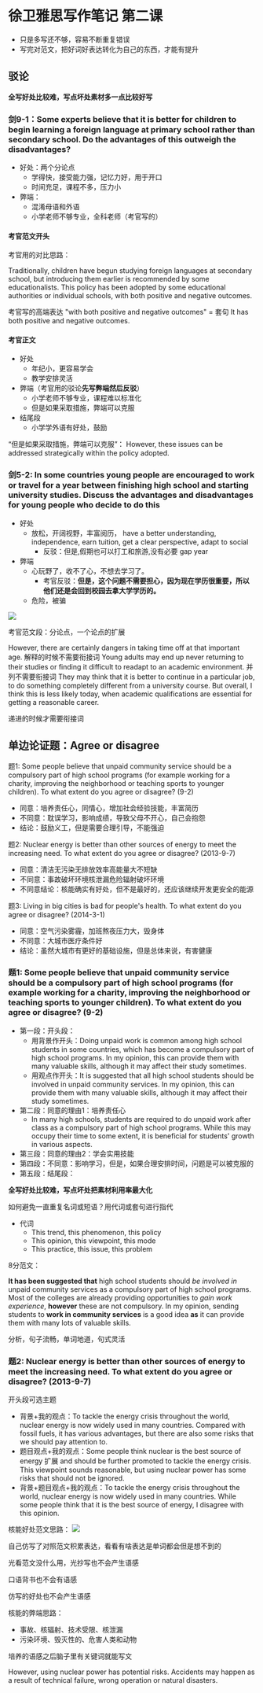 # 徐卫雅思写作笔记 第二课

* 只是多写还不够，容易不断重复错误
* 写完对范文，把好词好表达转化为自己的东西，才能有提升

## 驳论

**全写好处比较难，写点坏处素材多一点比较好写**

### 剑9-1：Some experts believe that it is better for children to begin learning a foreign language at primary school rather than secondary school. Do the advantages of this outweigh the disadvantages?

* 好处：两个分论点
  * 学得快，接受能力强，记忆力好，用于开口
  * 时间充足，课程不多，压力小
* 弊端：
  * 混淆母语和外语
  * 小学老师不够专业，全科老师（考官写的）

#### 考官范文开头

考官用的对比思路：

Traditionally, children have begun studying foreign languages at secondary school, but introducing them earlier is recommended by some educationalists. This policy has been adopted by some educational authorities or individual schools, with both positive and negative outcomes.

考官写的高端表达 "with both positive and negative outcomes" = 套句 It has both positive and negative outcomes.

#### 考官正文

* 好处
  * 年纪小，更容易学会
  * 教学安排灵活
* 弊端（考官用的驳论**先写弊端然后反驳**）
  * 小学老师不够专业，课程难以标准化
  * 但是如果采取措施，弊端可以克服
* 结尾段
  * 小学学外语有好处，鼓励

“但是如果采取措施，弊端可以克服”： However, these issues can be addressed strategically within the policy adopted.

### 剑5-2: In some countries young people are encouraged to work or travel for a year between finishing high school and starting university studies. Discuss the advantages and disadvantages for young people who decide to do this

* 好处
  * 放松，开阔视野，丰富阅历， have a better understanding, independence, earn tuition, get a clear perspective, adapt to social
    * 反驳：但是,假期也可以打工和旅游,没有必要 gap year
* 弊端
  * 心玩野了，收不了心，不想去学习了。
    * 考官反驳：**但是，这个问题不需要担心，因为现在学历很重要，所以他们还是会回到校园去拿大学学历的。**
  * 危险，被骗

![](./IELTS/IELTS2.png)

考官范文段：分论点，一个论点的扩展

However, there are certainly dangers in taking time off at that important age. 解释的时候不需要衔接词 Young adults may end up never returning to their studies or finding it difficult to readapt to an academic environment. 并列不需要衔接词 They may think that it is better to continue in a particular job, to do something completely different from a university course. But overall, I think this is less likely today, when academic qualifications are essential for getting a reasonable career.

递进的时候才需要衔接词

## 单边论证题：Agree or disagree

题1: Some people believe that unpaid community service should be a compulsory part of high school programs (for example working for a charity, improving the neighborhood or teaching sports to younger children). To what extent do you agree or disagree? (9-2)
* 同意：培养责任心，同情心，增加社会经验技能，丰富简历
* 不同意：耽误学习，影响成绩，导致父母不开心，自己会抱怨
* 结论：鼓励义工，但是需要合理引导，不能强迫

题2: Nuclear energy is better than other sources of energy to meet the increasing need. To what extent do you agree or disagree? (2013-9-7)
* 同意：清洁无污染无排放效率高能量大不短缺
* 不同意：事故破坏环境核泄漏危险辐射破坏环境
* 不同意结论：核能确实有好处，但不是最好的，还应该继续开发更安全的能源

题3: Living in big cities is bad for people's health. To what extent do you agree or disagree? (2014-3-1)
* 同意：空气污染雾霾，加班熬夜压力大，毁身体
* 不同意：大城市医疗条件好
* 结论：虽然大城市有更好的基础设施，但是总体来说，有害健康

### 题1: Some people believe that unpaid community service should be a compulsory part of high school programs (for example working for a charity, improving the neighborhood or teaching sports to younger children). To what extent do you agree or disagree? (9-2)

* 第一段：开头段：
  * 用背景作开头：Doing unpaid work is common among high school students in some countries, which has become a compulsory part of high school programs. In my opinion, this can provide them with many valuable skills, although it may affect their study sometimes.
  * 用观点作开头：It is suggested that all high school students should be involved in unpaid community services. In my opinion, this can provide them with many valuable skills, although it may affect their study sometimes.
* 第二段：同意的理由1：培养责任心
  * In many high schools, students are required to do unpaid work after class as a compulsory part of high school programs. While this may occupy their time to some extent, it is beneficial for students' growth in various aspects.
* 第三段：同意的理由2：学会实用技能
* 第四段：不同意：影响学习，但是，如果合理安排时间，问题是可以被克服的
* 第五段：结尾段：

**全写好处比较难，写点坏处把素材利用率最大化**

如何避免一直重复名词或短语？用代词或套句进行指代
* 代词
  * This trend, this phenomenon, this policy
  * This opinion, this viewpoint, this mode
  * This practice, this issue, this problem

8分范文：

**It has been suggested that** high school students should *be involved in* unpaid community services as a compulsory part of high school programs. Most of the colleges are already providing opportunities to *gain work experience*, **however** these are not compulsory. In my opinion, sending students to **work in community services** is a good idea **as** it can provide them with many lots of valuable skills.

分析，句子流畅，单词地道，句式灵活

### 题2: Nuclear energy is better than other sources of energy to meet the increasing need. To what extent do you agree or disagree? (2013-9-7)

开头段可选主题
* 背景+我的观点：To tackle the energy crisis throughout the world, nuclear energy is now widely used in many countries. Compared with fossil fuels, it has various advantages, but there are also some risks that we should pay attention to.
* 题目观点+我的观点：Some people think nuclear is the best source of energy 扩展 and should be further promoted to tackle the energy crisis. This viewpoint sounds reasonable, but using nuclear power has some risks that should not be ignored.
* 背景+题目观点+我的观点：To tackle the energy crisis throughout the world, nuclear energy is now widely used in many countries. While some people think that it is the best source of energy, I disagree with this opinion.

核能好处范文思路：
![](./IELTS/IELTS2.png)

自己仿写了对照范文积累表达，看看有啥表达是单词都会但是想不到的

光看范文没什么用，光抄写也不会产生语感

口语背书也不会有语感

仿写的好处也不会产生语感

核能的弊端思路：
* 事故、核辐射、技术受限、核泄漏
* 污染环境、毁灭性的、危害人类和动物

培养的语感之后脑子里有关键词就能写文

However, using nuclear power has potential risks. Accidents may happen as a result of technical failure, wrong operation or natural disasters.